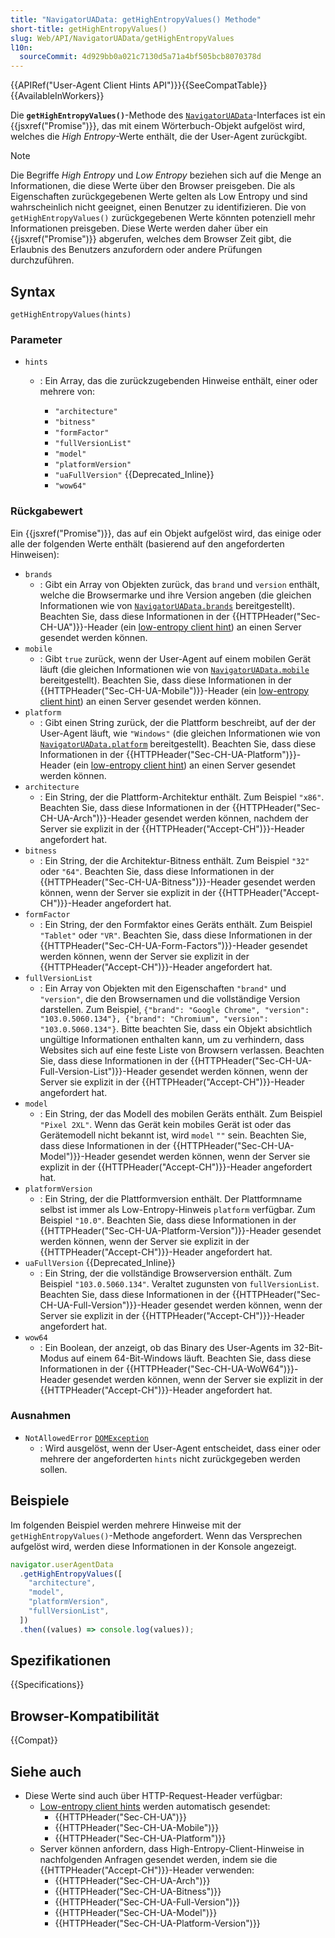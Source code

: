 ```yaml
---
title: "NavigatorUAData: getHighEntropyValues() Methode"
short-title: getHighEntropyValues()
slug: Web/API/NavigatorUAData/getHighEntropyValues
l10n:
  sourceCommit: 4d929bb0a021c7130d5a71a4bf505bcb8070378d
---
```


{{APIRef("User-Agent Client Hints API")}}{{SeeCompatTable}}{{AvailableInWorkers}}

Die **`getHighEntropyValues()`**-Methode des [`NavigatorUAData`](/de/docs/Web/API/NavigatorUAData)-Interfaces ist ein {{jsxref("Promise")}}, das mit einem Wörterbuch-Objekt aufgelöst wird, welches die _High Entropy_-Werte enthält, die der User-Agent zurückgibt.

> [!NOTE]
> Die Begriffe _High Entropy_ und _Low Entropy_ beziehen sich auf die Menge an Informationen, die diese Werte über den Browser preisgeben.
> Die als Eigenschaften zurückgegebenen Werte gelten als Low Entropy und sind wahrscheinlich nicht geeignet, einen Benutzer zu identifizieren.
> Die von `getHighEntropyValues()` zurückgegebenen Werte könnten potenziell mehr Informationen preisgeben.
> Diese Werte werden daher über ein {{jsxref("Promise")}} abgerufen, welches dem Browser Zeit gibt, die Erlaubnis des Benutzers anzufordern oder andere Prüfungen durchzuführen.

## Syntax

```js-nolint
getHighEntropyValues(hints)
```

### Parameter

- `hints`

  - : Ein Array, das die zurückzugebenden Hinweise enthält, einer oder mehrere von:

    - `"architecture"`
    - `"bitness"`
    - `"formFactor"`
    - `"fullVersionList"`
    - `"model"`
    - `"platformVersion"`
    - `"uaFullVersion"` {{Deprecated_Inline}}
    - `"wow64"`

### Rückgabewert

Ein {{jsxref("Promise")}}, das auf ein Objekt aufgelöst wird, das einige oder alle der folgenden Werte enthält (basierend auf den angeforderten Hinweisen):

- `brands`
  - : Gibt ein Array von Objekten zurück, das `brand` und `version` enthält, welche die Browsermarke und ihre Version angeben (die gleichen Informationen wie von [`NavigatorUAData.brands`](/de/docs/Web/API/NavigatorUAData/brands) bereitgestellt).
    Beachten Sie, dass diese Informationen in der {{HTTPHeader("Sec-CH-UA")}}-Header (ein [low-entropy client hint](/de/docs/Web/HTTP/Guides/Client_hints#low_entropy_hints)) an einen Server gesendet werden können.
- `mobile`
  - : Gibt `true` zurück, wenn der User-Agent auf einem mobilen Gerät läuft (die gleichen Informationen wie von [`NavigatorUAData.mobile`](/de/docs/Web/API/NavigatorUAData/mobile) bereitgestellt).
    Beachten Sie, dass diese Informationen in der {{HTTPHeader("Sec-CH-UA-Mobile")}}-Header (ein [low-entropy client hint](/de/docs/Web/HTTP/Guides/Client_hints#low_entropy_hints)) an einen Server gesendet werden können.
- `platform`
  - : Gibt einen String zurück, der die Plattform beschreibt, auf der der User-Agent läuft, wie `"Windows"` (die gleichen Informationen wie von [`NavigatorUAData.platform`](/de/docs/Web/API/NavigatorUAData/platform) bereitgestellt).
    Beachten Sie, dass diese Informationen in der {{HTTPHeader("Sec-CH-UA-Platform")}}-Header (ein [low-entropy client hint](/de/docs/Web/HTTP/Guides/Client_hints#low_entropy_hints)) an einen Server gesendet werden können.
- `architecture`
  - : Ein String, der die Plattform-Architektur enthält. Zum Beispiel `"x86"`.
    Beachten Sie, dass diese Informationen in der {{HTTPHeader("Sec-CH-UA-Arch")}}-Header gesendet werden können, nachdem der Server sie explizit in der {{HTTPHeader("Accept-CH")}}-Header angefordert hat.
- `bitness`
  - : Ein String, der die Architektur-Bitness enthält. Zum Beispiel `"32"` oder `"64"`.
    Beachten Sie, dass diese Informationen in der {{HTTPHeader("Sec-CH-UA-Bitness")}}-Header gesendet werden können, wenn der Server sie explizit in der {{HTTPHeader("Accept-CH")}}-Header angefordert hat.
- `formFactor`
  - : Ein String, der den Formfaktor eines Geräts enthält. Zum Beispiel `"Tablet"` oder `"VR"`.
    Beachten Sie, dass diese Informationen in der {{HTTPHeader("Sec-CH-UA-Form-Factors")}}-Header gesendet werden können, wenn der Server sie explizit in der {{HTTPHeader("Accept-CH")}}-Header angefordert hat.
- `fullVersionList`
  - : Ein Array von Objekten mit den Eigenschaften `"brand"` und `"version"`, die den Browsernamen und die vollständige Version darstellen.
    Zum Beispiel, `{"brand": "Google Chrome", "version": "103.0.5060.134"}, {"brand": "Chromium", "version": "103.0.5060.134"}`.
    Bitte beachten Sie, dass ein Objekt absichtlich ungültige Informationen enthalten kann, um zu verhindern, dass Websites sich auf eine feste Liste von Browsern verlassen.
    Beachten Sie, dass diese Informationen in der {{HTTPHeader("Sec-CH-UA-Full-Version-List")}}-Header gesendet werden können, wenn der Server sie explizit in der {{HTTPHeader("Accept-CH")}}-Header angefordert hat.
- `model`
  - : Ein String, der das Modell des mobilen Geräts enthält. Zum Beispiel `"Pixel 2XL"`. Wenn das Gerät kein mobiles Gerät ist oder das Gerätemodell nicht bekannt ist, wird `model` `""` sein.
    Beachten Sie, dass diese Informationen in der {{HTTPHeader("Sec-CH-UA-Model")}}-Header gesendet werden können, wenn der Server sie explizit in der {{HTTPHeader("Accept-CH")}}-Header angefordert hat.
- `platformVersion`
  - : Ein String, der die Plattformversion enthält. Der Plattformname selbst ist immer als Low-Entropy-Hinweis `platform` verfügbar. Zum Beispiel `"10.0"`.
    Beachten Sie, dass diese Informationen in der {{HTTPHeader("Sec-CH-UA-Platform-Version")}}-Header gesendet werden können, wenn der Server sie explizit in der {{HTTPHeader("Accept-CH")}}-Header angefordert hat.
- `uaFullVersion` {{Deprecated_Inline}}
  - : Ein String, der die vollständige Browserversion enthält. Zum Beispiel `"103.0.5060.134"`. Veraltet zugunsten von `fullVersionList`.
    Beachten Sie, dass diese Informationen in der {{HTTPHeader("Sec-CH-UA-Full-Version")}}-Header gesendet werden können, wenn der Server sie explizit in der {{HTTPHeader("Accept-CH")}}-Header angefordert hat.
- `wow64`
  - : Ein Boolean, der anzeigt, ob das Binary des User-Agents im 32-Bit-Modus auf einem 64-Bit-Windows läuft.
    Beachten Sie, dass diese Informationen in der {{HTTPHeader("Sec-CH-UA-WoW64")}}-Header gesendet werden können, wenn der Server sie explizit in der {{HTTPHeader("Accept-CH")}}-Header angefordert hat.

### Ausnahmen

- `NotAllowedError` [`DOMException`](/de/docs/Web/API/DOMException)
  - : Wird ausgelöst, wenn der User-Agent entscheidet, dass einer oder mehrere der angeforderten `hints` nicht zurückgegeben werden sollen.

## Beispiele

Im folgenden Beispiel werden mehrere Hinweise mit der `getHighEntropyValues()`-Methode angefordert.
Wenn das Versprechen aufgelöst wird, werden diese Informationen in der Konsole angezeigt.

```js
navigator.userAgentData
  .getHighEntropyValues([
    "architecture",
    "model",
    "platformVersion",
    "fullVersionList",
  ])
  .then((values) => console.log(values));
```

## Spezifikationen

{{Specifications}}

## Browser-Kompatibilität

{{Compat}}

## Siehe auch

- Diese Werte sind auch über HTTP-Request-Header verfügbar:
  - [Low-entropy client hints](/de/docs/Web/HTTP/Guides/Client_hints#low_entropy_hints) werden automatisch gesendet:
    - {{HTTPHeader("Sec-CH-UA")}}
    - {{HTTPHeader("Sec-CH-UA-Mobile")}}
    - {{HTTPHeader("Sec-CH-UA-Platform")}}
  - Server können anfordern, dass High-Entropy-Client-Hinweise in nachfolgenden Anfragen gesendet werden, indem sie die {{HTTPHeader("Accept-CH")}}-Header verwenden:
    - {{HTTPHeader("Sec-CH-UA-Arch")}}
    - {{HTTPHeader("Sec-CH-UA-Bitness")}}
    - {{HTTPHeader("Sec-CH-UA-Full-Version")}}
    - {{HTTPHeader("Sec-CH-UA-Model")}}
    - {{HTTPHeader("Sec-CH-UA-Platform-Version")}}
